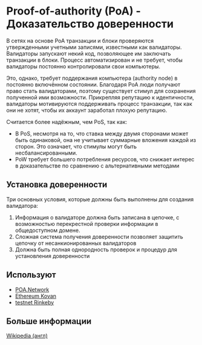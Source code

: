 # Proof-of-authority (PoA)  - Доказательство доверенности


В сетях на основе PoA транзакции и блоки проверяются утвержденными учетными записями, известными как валидаторы. 
Валидаторы запускают некий код, позволяющее им заключать транзакции в блоки. 
Процесс автоматизирован и не требует, чтобы валидаторы постоянно контролировали свои компьютеры. 

Это, однако, требует поддержания компьютера (authority node) в постоянно включённом состоянии. 
Благодаря PoA люди получают право стать валидаторами, поэтому существует стимул для сохранения полученной ими возможности. 
Прикрепляя репутацию к идентичности, валидаторы мотивируются поддерживать процесс транзакции, так как они не хотят, чтобы их аккаунт заработал плохую репутацию.

Считается более надёжным, чем PoS, так как:

* В PoS, несмотря на то, что ставка между двумя сторонами может быть одинаковой, она не учитывает суммарные вложения каждой из сторон. 
Это означает, что стимулы могут быть несбалансированными.
* PoW требует большего потребления ресурсов, что снижает интерес в доказательстве по сравнению с альтернативными методами

## Установка доверенности 

Три основных условия, которые должны быть выполнены для создания валидатора: 
1. Информация о валидаторе должна быть записана в цепочке, с возможностью перекрестной проверки информации в общедоступном домене. 
2. Сложная система получения доверенности позволяет защитить цепочку от несанкионированных валидаторов
3. Должна быть полная однородность проверок и процедур для установления доверенности

## Используют

* [POA.Network](https://poa.network)
* [Ethereum Kovan](https://kovan.etherscan.io)
* [testnet Rinkeby](https://gist.github.com/cryptogoth/10a98e8078cfd69f7ca892ddbdcf26bc)


## Больше информации

[Wikipedia (англ)](https://en.wikipedia.org/wiki/Proof-of-authority)

